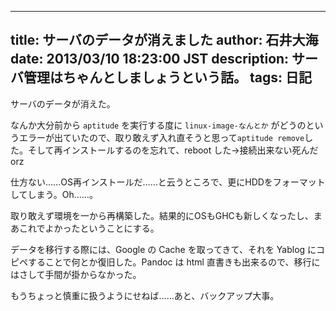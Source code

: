 ------
title: サーバのデータが消えました
author: 石井大海
date: 2013/03/10 18:23:00 JST
description: サーバ管理はちゃんとしましょうという話。
tags: 日記
------
サーバのデータが消えた。

なんか大分前から `aptitude` を実行する度に `linux-image-なんとか` がどうのというエラーが出ていたので、取り敢えず入れ直そうと思って`aptitude remove`した。そして再インストールするのを忘れて、reboot した→接続出来ない死んだorz

仕方ない……OS再インストールだ……と云うところで、更にHDDをフォーマットしてしまう。Oh……。

取り敢えず環境を一から再構築した。結果的にOSもGHCも新しくなったし、まあこれでよかったということにする。

データを移行する際には、Google の Cache を取ってきて、それを Yablog にコピペすることで何とか復旧した。Pandoc は html 直書きも出来るので、移行にはさして手間が掛からなかった。

もうちょっと慎重に扱うようにせねば……あと、バックアップ大事。
